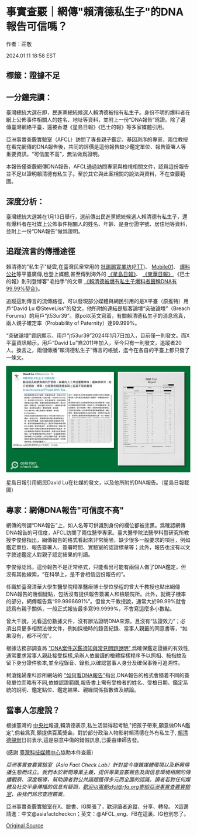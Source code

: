 # 事實查覈｜網傳"賴清德私生子"的DNA報告可信嗎？

作者：莊敬

2024.01.11 18:58 EST

## 標籤：證據不足

## 一分鐘完讀：

臺灣總統大選在即，民進黨總統候選人賴清德被指有私生子。身份不明的爆料者在網上公佈事件相關人的姓名、地址等資料，並附上一份“DNA報告”爲證。除了遍傳臺灣網絡平臺，還被香港《星島日報》《巴士的報》等多家媒體引用。

亞洲事實查覈實驗室（AFCL）訪問了專長親子鑑定、基因測序的專家，兩位教授在看完網傳的DNA報告後，共同的評價是這份報告缺少鑑定單位、報告簽署人等重要資訊，“可信度不高”，無法做爲證明。

本報告僅查覈網傳DNA報告，AFCL通過訪問專家與檢視相關文件，認爲這份報告並不足以證明賴清德有私生子。至於其它與此案相關的說法與資料，不在查覈範圍。

## 深度分析：

臺灣總統大選將在1月13日舉行，選前傳出民進黨總統候選人賴清德有私生子，還有爆料者在社媒上公佈事件相關人的姓名、年齡、是身份證字號、居住地等資料，並附上一份“DNA報告”做爲證明。

## 追蹤流言的傳播途徑

賴清德的"私生子"疑雲,在臺灣民衆常用的 [批踢踢實業坊(PTT)](https://archive.ph/RZujO)、 [Mobile01](https://archive.ph/MLqGZ)、 [爆料公社](https://archive.ph/lxxOf)等平臺廣傳,也登上媒體,甚至傳到海外的 [《星島日報》](https://archive.ph/tXw6P)、 [《柬華日報》](https://www.jianhuadaily.com/20240109/226400),《巴士的報》則刊登博客"毛拍手"的文章 [《賴清德被爆有私生子爆料者聲稱DNA有99.99%契合》](https://archive.ph/YetT2)。

追蹤這則傳言的流傳路徑，可以發現部分媒體與網民引用的是X平臺（原推特）用戶“David Lu @SteveLiss”的發文，他所附的連結是駭客論壇“突破論壇”（Breach Forums）的用戶“jt53ur39”。原po以英文寫着，有關賴清德私生子的消息爲真，兩人親子確定率（Probability of Paternity）達99.999%。

“突破論壇”資訊顯示，用戶“jt53ur39”2024年1月7日加入，目前僅一則發文。而X平臺資訊顯示，用戶“David Lu”自2011年加入，至今只有一則發文，追蹤者20人。換言之，兩個傳播“賴清德私生子”傳言的帳號，迄今在各自的平臺上都只發了一條文。

![星島日報引用網民David Lu在社媒的發文，以及他所附的DNA報告。（星島日報截圖）](images/ZKG4L6FUI5FUH3EQF4IISZAIUQ.png)

星島日報引用網民David Lu在社媒的發文，以及他所附的DNA報告。（星島日報截圖）

## 專家：網傳DNA報告"可信度不高"

網傳的所謂“DNA報告”上，如人名等可供識別身份的欄位都被塗黑。爲確認網傳DNA報告的可信度，AFCL訪問了兩位醫學專家。臺大醫學院法醫學科暨研究所教授李俊億指出，網傳報告的格式看起來非常簡陋，缺少很多一般要求的項目，例如鑑定單位、報告簽署人、簽署時間、實驗室的認證標章等；此外，報告也沒有以文字敘述鑑定人對親子認定結果的判讀。

李俊億認爲，這份報告不是正常格式，只能看出可能有兩個人做了DNA鑑定，但沒有其他線索，“在科學上，是不會相信這份報告的”。

任職於臺灣清華大學生醫學院精準醫療博士學位學程的曾大千教授也點出網傳DNA報告的幾個疑點，包括沒有提供報告簽署人和檢驗院所。此外，就親子機率的部分，網傳報告爲“99.9998691%”。但曾大千教授說，通常大於99.99%就會認爲有親子關係，一般正式報告最多寫99.9999%，不會寫這麼多小數點。

曾大千說，光看這份數據文件，沒有辦法證明DNA來源，且沒有“法證效力”；必須出具更多相關法律文件，例如採檢時的錄音紀錄、當事人親籤的同意書等，“如果沒有，都不可信”。

根據法務部調查局 ["DNA案件送鑑須知與常見問題說明"](https://www.mjib.gov.tw/userfiles/files/23-%E9%91%91%E8%AD%98%E7%A7%91%E5%AD%B8%E8%99%95/DNA1.pdf),爲確保鑑定證據的有效性,通常要求當事人親赴接受採樣,承辦人依嚴謹的檢體採樣程序予以照相、按指紋及留下身分證件影本,並全程錄音、錄影,以確認當事人身分及確保事後可追溯性。

柯滄銘婦產科診所網站的 ["如何看DNA報告"](http://www.genephile.com.tw/article?id=94)指出,DNA報告的格式會隨着不同的簽發單位而略有不同,依據認證範圍,報告書上需有受檢者的姓名、受檢日期、鑑定系統的說明、鑑定點位、鑑定結果、親緣關係指數值及結論。

## 當事人怎麼說？

根據臺灣的 [中央社](https://www.cna.com.tw/news/aipl/202401090227.aspx)報道,賴清德表示,私生活禁得起考驗,"把孩子帶來,願意做DNA鑑定",倘若爲真,願提供百萬獎金。對於部分政治人物影射賴清德在外有私生子, [賴清德競辦](https://www.cna.com.tw/news/aipl/202401030192.aspx)日前表示,這是惡意中傷的錯假訊息,已委由律師告發。

(感謝 [臺灣科技媒體中心](https://smctw.tw/)協助本件查覈)

*亞洲事實查覈實驗室（Asia Fact Check Lab）針對當今複雜媒體環境以及新興傳播生態而成立。我們本於新聞專業主義，提供專業查覈報告及與信息環境相關的傳播觀察、深度報導，幫助讀者對公共議題獲得多元而全面的認識。讀者若對任何媒體及社交平臺傳播的信息有疑問，歡迎以電郵afcl@rfa.org寄給亞洲事實查覈實驗室，由我們爲您查證覈實。*

亞洲事實查覈實驗室在X、臉書、IG開張了，歡迎讀者追蹤、分享、轉發。 X這邊請進：中文@asiafactcheckcn；英文：@AFCL\_eng、FB在這裏、IG也別忘了。



[Original Source](https://www.rfa.org/mandarin/shishi-hecha/hc-01112024185135.html)